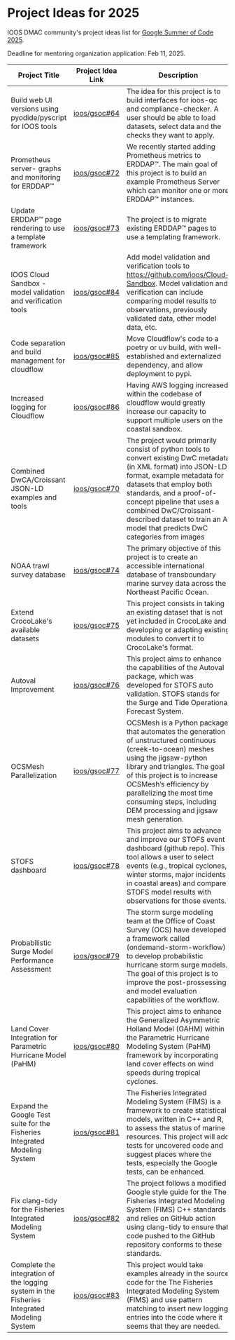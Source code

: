 # Project Ideas for 2025

IOOS DMAC community's project ideas list for [Google Summer of Code 2025](https://summerofcode.withgoogle.com).

Deadline for mentoring organization application: Feb 11, 2025.

| **Project Title** | **Project Idea Link** | **Description** | **Hours** |
|------------|---------------|---------|-----------|
| Build web UI versions using pyodide/pyscript for IOOS tools |  [ioos/gsoc#64](https://github.com/ioos/gsoc/issues/64) | The idea for this project is to build interfaces for ioos-qc and compliance-checker. A user should be able to load datasets, select data and the checks they want to apply. | 350 hours |
| Prometheus server- graphs and monitoring for ERDDAP™ | [ioos/gsoc#72](https://github.com/ioos/gsoc/issues/72) | We recently started adding Prometheus metrics to ERDDAP™. The main goal of this project is to build an example Prometheus Server which can monitor one or more ERDDAP™ instances. | 175 hours |
| Update ERDDAP™ page rendering to use a template framework | [ioos/gsoc#73](https://github.com/ioos/gsoc/issues/73) | The project is to migrate existing ERDDAP™ pages to use a templating framework. | 175 hours |
| IOOS Cloud Sandbox - model validation and verification tools | [ioos/gsoc#84](https://github.com/ioos/gsoc/issues/84) | Add model validation and verification tools to https://github.com/ioos/Cloud-Sandbox.  Model validation and verification can include comparing model results to observations, previously validated data, other model data, etc. | 175 hours |
| Code separation and build management for cloudflow | [ioos/gsoc#85](https://github.com/ioos/gsoc/issues/85) | Move Cloudflow's code to a poetry or uv build, with well-established and externalized dependency, and allow deployment to pypi. | 90 hours |
| Increased logging for Cloudflow | [ioos/gsoc#86](https://github.com/ioos/gsoc/issues/86) | Having AWS logging increased within the codebase of cloudflow would greatly increase our capacity to support multiple users on the coastal sandbox. | 90 hours |
| Combined DwCA/Croissant JSON-LD examples and tools | [ioos/gsoc#70](https://github.com/ioos/gsoc/issues/70) | The project would primarily consist of python tools to convert existing DwC metadata (in XML format) into JSON-LD format, example metadata for datasets that employ both standards, and a proof-of-concept pipeline that uses a combined DwC/Croissant-described dataset to train an AI model that predicts DwC categories from images | 175 hours |
| NOAA trawl survey database | [ioos/gsoc#74](https://github.com/ioos/gsoc/issues/74) | The primary objective of this project is to create an accessible international database of transboundary marine survey data across the Northeast Pacific Ocean. | 175 hours |
| Extend CrocoLake's available datasets | [ioos/gsoc#75](https://github.com/ioos/gsoc/issues/75) | This project consists in taking an existing dataset that is not yet included in CrocoLake and developing or adapting existing modules to convert it to CrocoLake's format. | 175 hours |
| Autoval Improvement | [ioos/gsoc#76](https://github.com/ioos/gsoc/issues/76) | This project aims to enhance the capabilities of the Autoval package, which was developed for STOFS auto validation. STOFS stands for the Surge and Tide Operational Forecast System. | 175 hours |
| OCSMesh Parallelization | [ioos/gsoc#77](https://github.com/ioos/gsoc/issues/77) | OCSMesh is a Python package that automates the generation of unstructured continuous (creek-to-ocean) meshes using the jigsaw-python library and triangles. The goal of this project is to increase OCSMesh’s efficiency by parallelizing the most time consuming steps, including DEM processing and jigsaw mesh generation. | 350 hours |
| STOFS dashboard | [ioos/gsoc#78](https://github.com/ioos/gsoc/issues/78) | This project aims to advance and improve our STOFS event dashboard (github repo). This tool allows a user to select events (e.g., tropical cyclones, winter storms, major incidents in coastal areas) and compare STOFS model results with observations for those events. | 175 hours |
| Probabilistic Surge Model Performance Assessment | [ioos/gsoc#79](https://github.com/ioos/gsoc/issues/79) | The storm surge modeling team at the Office of Coast Survey (OCS) have developed a framework called (ondemand-storm-workflow) to develop probabilistic hurricane storm surge models.  The goal of this project is to improve the post-prossessing and model evaluation capabilities of the workflow. | 175 hours |
| Land Cover Integration for Parametric Hurricane Model (PaHM) | [ioos/gsoc#80](https://github.com/ioos/gsoc/issues/80) | This project aims to enhance the Generalized Asymmetric Holland Model (GAHM) within the Parametric Hurricane Modeling System (PaHM) framework by incorporating land cover effects on wind speeds during tropical cyclones. | 350 hours |
| Expand the Google Test suite for the Fisheries Integrated Modeling System | [ioos/gsoc#81](https://github.com/ioos/gsoc/issues/81) | The Fisheries Integrated Modeling System (FIMS) is a framework to create statistical models, written in C++ and R, to assess the status of marine resources.  This project will add tests for uncovered code and suggest places where the tests, especially the Google tests, can be enhanced. | 175 hours |
| Fix clang-tidy for the Fisheries Integrated Modeling System | [ioos/gsoc#82](https://github.com/ioos/gsoc/issues/82) | The project follows a modified Google style guide for the The Fisheries Integrated Modeling System (FIMS) C++ standards and relies on GitHub action using clang-tidy to ensure that code pushed to the GitHub repository conforms to these standards. | 90 hours |
| Complete the integration of the logging system in the Fisheries Integrated Modeling System | [ioos/gsoc#83](https://github.com/ioos/gsoc/issues/83) | This project would take examples already in the source code for the The Fisheries Integrated Modeling System (FIMS) and use pattern matching to insert new logging entries into the code where it seems that they are needed. | 90 hours |